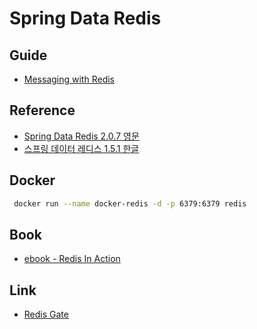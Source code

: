 # Spring Data Redis

## Guide
- [Messaging with Redis](https://spring.io/guides/gs/messaging-redis/)

## Reference
- [Spring Data Redis 2.0.7 영문](https://docs.spring.io/spring-data/redis/docs/2.0.7.RELEASE/reference/html/)
- [스프링 데이터 레디스 1.5.1 한글](http://arahansa.github.io/docs_spring/redis.html)

## Docker

```bash
 docker run --name docker-redis -d -p 6379:6379 redis
```

## Book

- [ebook - Redis In Action](https://redislabs.com/community/ebook/)

## Link
- [Redis Gate](http://www.redisgate.com/redis/configuration/redis_conf.php)
